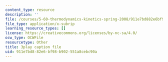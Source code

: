 ```yaml
---
content_type: resource
description: ''
file: /courses/5-60-thermodynamics-kinetics-spring-2008/911e7bd882e6bf98b902551a8cebc90a_dkHcgAzsvAk.srt
file_type: application/x-subrip
learning_resource_types: []
license: https://creativecommons.org/licenses/by-nc-sa/4.0/
ocw_type: OCWFile
resourcetype: Other
title: 3play caption file
uid: 911e7bd8-82e6-bf98-b902-551a8cebc90a
---
```

